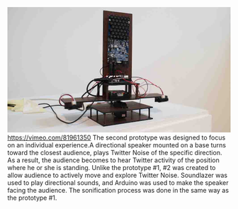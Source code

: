 ![Prototype #2](project_images/cover.jpg?raw=true "Prototype #2")
https://vimeo.com/81961350
The second prototype was designed to focus on an individual experience.A directional speaker mounted on a base turns toward the closest audience, plays Twitter Noise of the specific direction. As a result, the audience becomes to hear Twitter activity of the position where he or she is standing. Unlike the prototype #1, #2 was created to allow audience to actively move and explore Twitter Noise. 
Soundlazer was used to play directional sounds, and Arduino was used to make the speaker facing the audience. The sonification process was done in the same way as the prototype #1.



